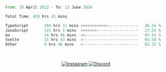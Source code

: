 <!--START_SECTION:waka-->

```rust
From: 19 April 2022 - To: 12 June 2024

Total Time: 429 hrs 41 mins

TypeScript       204 hrs 31 mins >>>>>>>>>>>>-------------   46.54 %
JavaScript       121 hrs 4 mins  >>>>>>>------------------   27.55 %
Go               34 hrs 46 mins  >>-----------------------   07.91 %
Svelte           15 hrs 43 mins  >------------------------   03.58 %
Other            9 hrs 46 mins   >------------------------   02.22 %
```

<!--END_SECTION:waka-->


<!-- &nbsp;<div align="center">
  [![Spotify](https://supakorn-spotify.vercel.app/api/spotify?background_color=0d1117&border_color=ffffff)](https://open.spotify.com/user/314ljfgc3h2e3vrqtbm3tq35t5zq?si=f93b8de147494e3a)  
</div>
-->

&nbsp;<div align="center">
  [![Instagram](https://img.shields.io/badge/Instagram-E4405F?style=for-the-badge&logo=instagram&logoColor=white)](https://www.instagram.com/supakornigm/)
  [![Discord](https://img.shields.io/badge/Discord-7289DA?style=for-the-badge&logo=discord&logoColor=white)](https://discord.com/users/977487166609457172)
</div>


